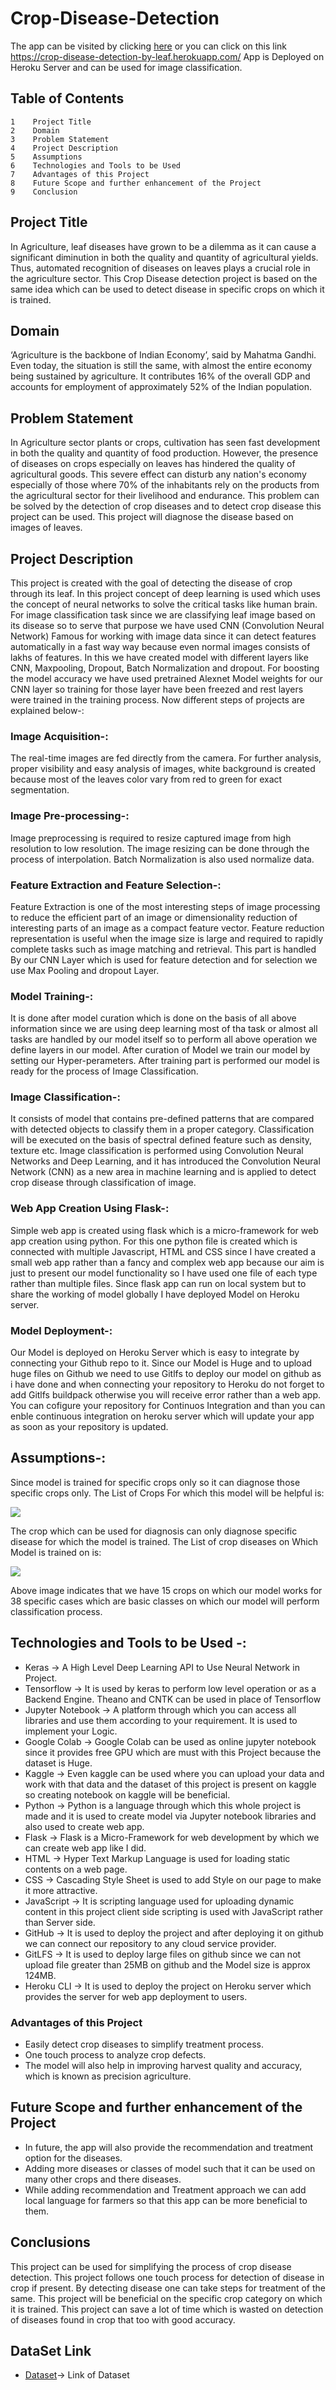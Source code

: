 # Crop-Disease-Detection
The app can be visited by clicking [here](https://crop-disease-detection-by-leaf.herokuapp.com/) or you can click on this link https://crop-disease-detection-by-leaf.herokuapp.com/
App is Deployed on Heroku Server and can be used for image classification.
## Table of Contents

    1    Project Title    
    2    Domain    
    3    Problem Statement    
    4    Project Description    
    5    Assumptions
    6    Technologies and Tools to be Used    
    7    Advantages of this Project    
    8    Future Scope and further enhancement of the Project  
    9    Conclusion    
    
 ## Project Title
In Agriculture, leaf diseases have grown to be a dilemma as it can cause a significant diminution in both the quality and quantity of agricultural yields. Thus, automated recognition of diseases on leaves plays a crucial role in the agriculture sector. This Crop Disease detection project is based on the same idea which can be used to detect disease in specific crops on which it is trained.

## Domain
‘Agriculture is the backbone of Indian Economy’, said by Mahatma Gandhi. Even today, the situation is still the same, with almost the entire economy being sustained by agriculture. It contributes 16% of the overall GDP and accounts for employment of approximately 52% of the Indian population. 

## Problem Statement
In Agriculture sector plants or crops, cultivation has seen fast development in both the quality and quantity of food production. However, the presence of diseases on crops especially on leaves has hindered the quality of agricultural goods. This severe effect can disturb any nation's economy especially of those where 70% of the inhabitants rely on the products from the agricultural sector for their livelihood and endurance. This problem can be solved by the detection of crop diseases and to detect crop disease this project can be used. This project will diagnose the disease based on images of leaves.

## Project Description
This project is created with the goal of detecting the disease of crop through its leaf. In this project concept of deep learning is used which uses the concept of neural networks to solve the critical tasks like human brain. For image classification task since we are classifying leaf image based on its disease so to serve that purpose we have used CNN (Convolution Neural Network) Famous for working with image data since it can detect features automatically in a fast way way because even normal images consists of lakhs of features. In this we have created model with different layers like CNN, Maxpooling, Dropout, Batch Normalization and dropout. For boosting the model accuracy we have used pretrained Alexnet Model weights for our CNN layer so training for those layer have been freezed and rest layers were trained in the training process. Now different steps of projects are explained below-:

### Image Acquisition-: 
The real-time images are fed directly from the camera. For further analysis, proper visibility and easy analysis of images, white background is created because most of the leaves color vary from red to green for exact segmentation.

### Image Pre-processing-: 
Image preprocessing is required to resize captured image from high resolution to low resolution. The image resizing can be done through the process of interpolation. 
Batch Normalization is also used normalize data.

### Feature Extraction and Feature Selection-: 
Feature Extraction is one of the most interesting steps of image processing to reduce the efficient part of an image or dimensionality reduction of interesting parts of an image as a compact feature vector. Feature reduction representation is useful when the image size is large and required to rapidly complete tasks such as image matching and retrieval. This part is handled By our CNN Layer which is used for feature detection and for selection we use Max Pooling and dropout Layer.

### Model Training-:
It is done after model curation which is done on the basis of all above information since we are using deep learning most of tha task or almost all tasks are handled by our model itself so to perform all above operation we define layers in our model. After curation of Model we train our model by setting our Hyper-perameters. After training part is performed our model is ready for the process of Image Classification.

### Image Classification-: 
It consists of model that contains pre-defined patterns that are compared with detected objects to classify them in a proper category. Classification will be executed on the basis of spectral defined feature such as density, texture etc. Image classification is performed using Convolution Neural Networks and Deep Learning, and it has introduced the Convolution Neural Network (CNN) as a new area in machine learning and is applied to detect crop disease through classification of image.

### Web App Creation Using Flask-:
Simple web app is created using flask which is a micro-framework for web app creation using python. For this one python file is created which is connected with multiple Javascript, HTML and CSS since I have created a small web app rather than a fancy and complex web app because our aim is just to present our model functionality so I have used one file of each type rather than multiple files. Since flask app can run on local system but to share the working of model globally I have deployed Model on Heroku server.

### Model Deployment-:

Our Model is deployed on Heroku Server which is easy to integrate by connecting your Github repo to it. Since our Model is Huge and to upload huge files on Github we need to use Gitlfs to deploy our model on github as i have done and when connecting your repository to Heroku do not forget to add Gitlfs buildpack otherwise you will receive error rather than a web app. You can cofigure your repository for Continuos Integration and than you can enble continuous integration on heroku server which will update your app as soon as your repository is updated.

## Assumptions-:
Since model is trained for specific crops only so it can diagnose those specific crops only.
The List of Crops For which this model will be helpful is:


<img src="static/Screenshot_3.png">

The crop which can be used for diagnosis can only diagnose specific disease for which the model is trained. 
The List of crop diseases on Which Model is trained on is:


<img src="static/Screenshot_2.png">


Above image indicates that we have 15 crops on which our model works for 38 specific cases which are basic classes on which our model will perform classification process.


## Technologies and Tools to be Used -:
- Keras -> A High Level Deep Learning API to Use Neural Network in Project.
- Tensorflow -> It is used by keras to perform low level operation or as a Backend Engine. Theano and CNTK can be used in place of Tensorflow
- Jupyter Notebook -> A platform through which you can access all libraries and use them according to your requirement. It is used to implement your Logic.
- Google Colab -> Google Colab can be used as online jupyter notebook since it provides free GPU which are must with this Project because the dataset is Huge.
- Kaggle -> Even kaggle can be used where you can upload your data and work with that data and the dataset of this project is present on kaggle so creating notebook on kaggle will be beneficial.
- Python -> Python is a language through which this whole project is made and it is used to create model via Jupyter notebook libraries and also used to create web app.
- Flask -> Flask is a Micro-Framework for web development by which we can create web app like I did.
- HTML -> Hyper Text Markup Language is used for loading static contents on a web page.
- CSS -> Cascading Style Sheet is used to add Style on our page to make it more attractive.
- JavaScript -> It is scripting language used for uploading dynamic content in this project client side scripting is used with JavaScript rather than Server side.
- GitHub -> It is used to deploy the project and after deploying it on github we can connect our repository to any cloud service provider.
- GitLFS -> It is used to deploy large files on github since we can not upload file greater than 25MB on github and the Model size is approx 124MB.
- Heroku CLI -> It is used to deploy the project on Heroku server which provides the server for web app deployment to users.

### Advantages of this Project
- Easily detect crop diseases to simplify treatment process.
- One touch process to analyze crop defects.
- The model will also help in improving harvest quality and accuracy, which is known as precision agriculture.

## Future Scope and further enhancement of the Project
- In future, the app will also provide the recommendation and treatment option for the diseases.
- Adding more diseases or classes of model such that it can be used on many other crops and there diseases.
- While adding recommendation and Treatment approach we can add local language for farmers so that this app can be more beneficial to them.

## Conclusions
This project can be used for simplifying the process of crop disease detection. This project follows one touch process for detection of disease in crop if present. By detecting disease one can take steps for treatment of the same. This project will be beneficial on the specific crop category on which it is trained. This project can save a lot of time which is wasted on detection of diseases found in crop that too with good accuracy.

## DataSet Link
- [Dataset](https://datasetsearch.research.google.com/search?query=plant-diseasesdataset&docid=ouHePAWoVIMq2IHEAAAAAA%3D%3D)-> Link of Dataset










